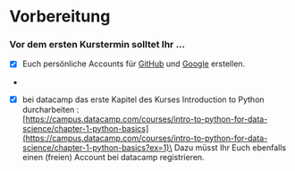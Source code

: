 # Vorbereitung

### Vor dem ersten Kurstermin solltet Ihr ...

* [x] Euch persönliche Accounts für [GitHub](https://docs.github.com/de/get-started/start-your-journey/creating-an-account-on-github) und [Google](https://accounts.google.com/lifecycle/steps/signup/name?ddm=0\&dsh=S-1643306080:1712925761752115\&flowEntry=SignUp\&flowName=GlifWebSignIn\&theme=mn\&TL=AEzbmxwTh1F7VjI-t\_lEXDKhqcYnJ6OfTGq\_Jl1JnVErMTvUpbBsOSaJSCaxxkju) erstellen.
*
* [x] bei datacamp das erste Kapitel des Kurses Introduction to Python durcharbeiten :\
  [https://campus.datacamp.com/courses/intro-to-python-for-data-science/chapter-1-python-basics](https://campus.datacamp.com/courses/intro-to-python-for-data-science/chapter-1-python-basics?ex=1)\
  Dazu müsst Ihr Euch ebenfalls einen (freien) Account bei datacamp registrieren.
